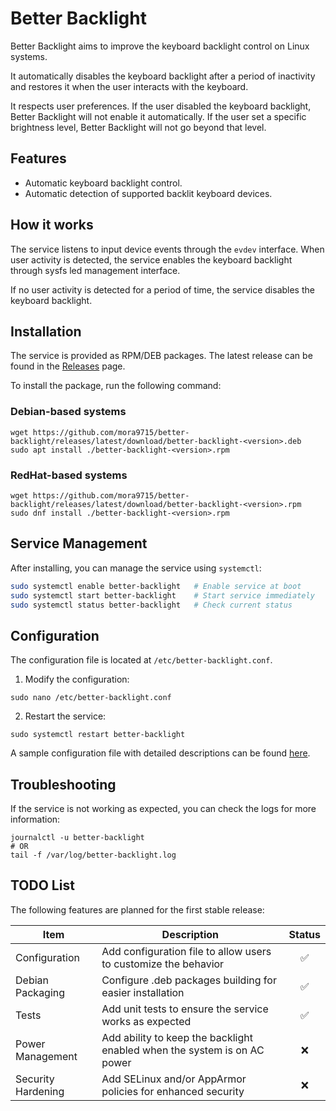 # Better Backlight

Better Backlight aims to improve the keyboard backlight control on Linux systems.

It automatically disables the keyboard backlight after a period of inactivity and restores it when the user interacts
with the keyboard.

It respects user preferences. If the user disabled the keyboard backlight, Better Backlight will not enable it
automatically.
If the user set a specific brightness level, Better Backlight will not go beyond that level.

## Features

- Automatic keyboard backlight control.
- Automatic detection of supported backlit keyboard devices.

## How it works

The service listens to input device events through the `evdev` interface. When user activity is detected, the service
enables the keyboard backlight through sysfs led management interface.

If no user activity is detected for a period of time, the service disables the keyboard backlight.

## Installation

The service is provided as RPM/DEB packages. The latest release can be found in
the [Releases](https://github.com/mora9715/better-backlight/releases) page.

To install the package, run the following command:

### Debian-based systems

```shell
wget https://github.com/mora9715/better-backlight/releases/latest/download/better-backlight-<version>.deb
sudo apt install ./better-backlight-<version>.rpm
```

### RedHat-based systems

```shell
wget https://github.com/mora9715/better-backlight/releases/latest/download/better-backlight-<version>.rpm
sudo dnf install ./better-backlight-<version>.rpm
```

## Service Management

After installing, you can manage the service using `systemctl`:

```bash
sudo systemctl enable better-backlight   # Enable service at boot
sudo systemctl start better-backlight    # Start service immediately
sudo systemctl status better-backlight   # Check current status
```

## Configuration

The configuration file is located at `/etc/better-backlight.conf`.

1. Modify the configuration:

```shell
sudo nano /etc/better-backlight.conf
```

2. Restart the service:

```shell
sudo systemctl restart better-backlight
```

A sample configuration file with detailed descriptions can be found [here](packaging/etc/better-backlight.conf).

## Troubleshooting

If the service is not working as expected, you can check the logs for more information:

```shell
journalctl -u better-backlight
# OR
tail -f /var/log/better-backlight.log
```

## TODO List

The following features are planned for the first stable release:

| Item               | Description                                                              | Status |
|--------------------|--------------------------------------------------------------------------|:------:|
| Configuration      | Add configuration file to allow users to customize the behavior          |   ✅    |
| Debian Packaging   | Configure .deb packages building for easier installation                 |   ✅    |
| Tests              | Add unit tests to ensure the service works as expected                   |   ✅    |
| Power Management   | Add ability to keep the backlight enabled when the system is on AC power |   ❌    |
| Security Hardening | Add SELinux and/or AppArmor policies for enhanced security               |   ❌    |
